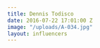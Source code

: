 ```yaml
---
title: Dennis Todisco
date: 2016-07-22 17:01:00 Z
image: "/uploads/A-034.jpg"
layout: influencers
---
```


